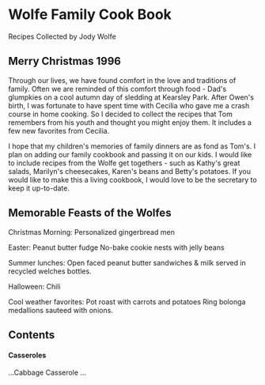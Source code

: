 # Wolfe Family Cook Book
Recipes Collected by Jody Wolfe


## Merry Christmas 1996
Through our lives, we have found comfort in the love and traditions of family.
Often we are reminded of this comfort through food - Dad's glumpkies on a cool
autumn day of sledding at Kearsley Park. After Owen's birth, I was fortunate to
have spent time with Cecilia who gave me a crash course in home cooking. So I
decided to collect the recipes that Tom remembers from his youth and thought you
might enjoy them. It includes a few new favorites from Cecilia.

I hope that my children's memories of family dinners are as fond as Tom's. I
plan on adding our family cookbook and passing it on our kids. I would like to
include recipes from the Wolfe get togethers - such as Kathy's great salads,
Marilyn's cheesecakes, Karen's beans and Betty's potatoes. If you would like to
make this a living cookbook, I would love to be the secretary to keep it up-to-date.

## Memorable Feasts of the Wolfes
Christmas Morning:
  Personalized gingerbread men

Easter:
  Peanut butter fudge
  No-bake cookie nests with jelly beans

Summer lunches:
  Open faced peanut butter sandwiches & milk served in recycled welches bottles.

Halloween:
  Chili

Cool weather favorites:
    Pot roast with carrots and potatoes
    Ring bolonga medallions sauteed with onions.

## Contents

#### Casseroles
...Cabbage Casserole
...
